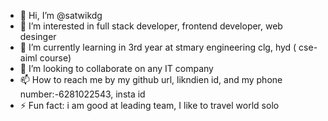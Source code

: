 - 👋 Hi, I’m @satwikdg
- 👀 I’m interested in full stack developer, frontend developer, web desinger
- 🌱 I’m currently learning in 3rd year at stmary engineering clg, hyd ( cse-aiml course)
- 💞️ I’m looking to collaborate on any IT company
- 📫 How to reach me by my github url, likndien id, and my phone number:-6281022543, insta id
- ⚡ Fun fact: i am good at leading team, I like to travel world solo

<!---
satwikdg/satwikdg is a ✨ special ✨ repository because its `README.md` (this file) appears on your GitHub profile.
You can click the Preview link to take a look at your changes.
--->
